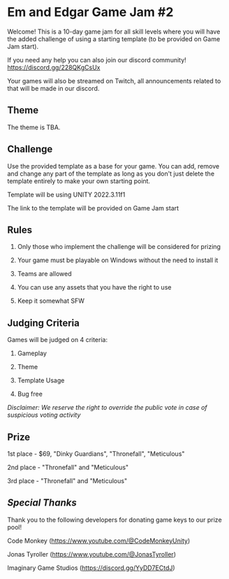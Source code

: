 # Em and Edgar Game Jam #2

Welcome! This is a 10-day game jam for all skill levels where you will have the added challenge of using a starting template (to be provided on Game Jam start).

If you need any help you can also join our discord community! https://discord.gg/228QKgCsUx

Your games will also be streamed on Twitch, all announcements related to that will be made in our discord.

## Theme
The theme is TBA.

## Challenge
Use the provided template as a base for your game. You can add, remove and change any part of the template as long as you don't just delete the template entirely to make your own starting point.

Template will be using UNITY 2022.3.11f1

The link to the template will be provided on Game Jam start

## Rules

1. Only those who implement the challenge will be considered for prizing

2. Your game must be playable on Windows without the need to install it

3. Teams are allowed

4. You can use any assets that you have the right to use

5. Keep it somewhat SFW

## Judging Criteria
Games will be judged on 4 criteria:

1. Gameplay

2. Theme

3. Template Usage

4. Bug free

_Disclaimer: We reserve the right to override the public vote in case of suspicious voting activity_

## Prize
1st place - $69, "Dinky Guardians", "Thronefall", "Meticulous"

2nd place - "Thronefall" and "Meticulous"

3rd place - "Thronefall" and "Meticulous"

## _Special Thanks_
Thank you to the following developers for donating game keys to our prize pool!

Code Monkey (https://www.youtube.com/@CodeMonkeyUnity)

Jonas Tyroller (https://www.youtube.com/@JonasTyroller)

Imaginary Game Studios (https://discord.gg/YyDD7ECtdJ)
